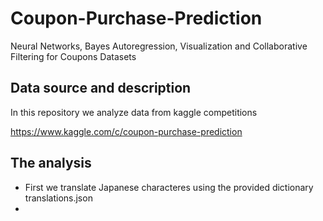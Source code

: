 # Coupon-Purchase-Prediction
Neural Networks, Bayes Autoregression, Visualization and Collaborative Filtering for Coupons Datasets

## Data source and description
In this repository we analyze data from kaggle competitions 

https://www.kaggle.com/c/coupon-purchase-prediction

## The analysis

* First we translate Japanese characteres using the provided dictionary translations.json  
*
